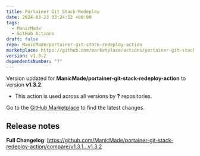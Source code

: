 ```yaml
---
title: Portainer Git Stack Redeploy
date: 2024-03-23 03:24:52 +00:00
tags:
  - ManicMade
  - GitHub Actions
draft: false
repo: ManicMade/portainer-git-stack-redeploy-action
marketplace: https://github.com/marketplace/actions/portainer-git-stack-redeploy
version: v1.3.2
dependentsNumber: "?"
---
```



Version updated for **ManicMade/portainer-git-stack-redeploy-action** to version **v1.3.2**.
- This action is used across all versions by **?** repositories.

Go to the [GitHub Marketplace](https://github.com/marketplace/actions/portainer-git-stack-redeploy) to find the latest changes.

## Release notes

**Full Changelog**: https://github.com/ManicMade/portainer-git-stack-redeploy-action/compare/v1.3.1...v1.3.2
